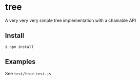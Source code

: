 tree
====

A very very very simple tree implementation with a chainable API

## Install

```
$ npm install
```


## Examples

See `test/tree.test.js`
